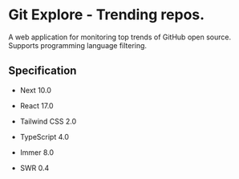 # Git Explore - Trending repos.

A web application for monitoring top trends of GitHub open source. Supports programming language filtering.

## Specification

- Next 10.0
- React 17.0
- Tailwind CSS 2.0
- TypeScript 4.0


- Immer 8.0
- SWR 0.4
